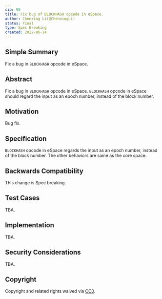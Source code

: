 ```yaml
---
cip: 98
title: Fix bug of BLOCKHASH opcode in eSpace.
author: Chenxing Li(@ChenxingLi)
status: Final
type: Spec Breaking
created: 2022-06-14
---
```


## Simple Summary
Fix a bug in `BLOCKHASH` opcode in eSpace.

## Abstract
Fix a bug in `BLOCKHASH` opcode in eSpace. `BLOCKHASH` opcode in eSpace should regard the input as an epoch number, instead of the block number. 

## Motivation
Bug fix.

## Specification
`BLOCKHASH` opcode in eSpace regards the input as an epoch number, instead of the block number. The other behaviors are same as the core space. 

## Backwards Compatibility

This change is Spec breaking. 

## Test Cases
TBA.

## Implementation
TBA.

## Security Considerations
TBA.

## Copyright
Copyright and related rights waived via [CC0](https://creativecommons.org/publicdomain/zero/1.0/).
